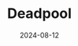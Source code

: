 ---
title: Deadpool
caption: A piece made as part of the "100 day challenge" with Affinity 2. It was made it after watching Deadpool 3 film.
img: $assets/gallery/Deadpool - 08.png
date: 2024-08-12
showcase: true
color: "#000000"
---